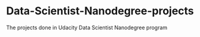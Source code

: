 # Data-Scientist-Nanodegree-projects
The projects done in Udacity Data Scientist Nanodegree program
